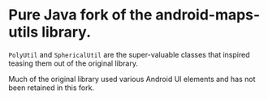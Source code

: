 # Pure Java fork of the android-maps-utils library. 

`PolyUtil` and `SphericalUtil` are the super-valuable classes that inspired teasing them out of the original library.

Much of the original library used various Android UI elements and has not been retained in this fork.